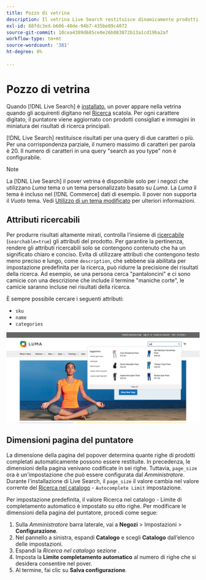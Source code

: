 ```yaml
---
title: Pozzo di vetrina
description: Il vetrina Live Search restituisce dinamicamente prodotti e miniature consigliati.
exl-id: 88fdc3ed-b606-40de-94b7-435be09c4072
source-git-commit: 10cea4389d685ce0e26b083872b13a1cd19ba2af
workflow-type: tm+mt
source-wordcount: '381'
ht-degree: 0%

---
```


# Pozzo di vetrina

Quando [!DNL Live Search] è [installato](install.md), un pover appare nella vetrina quando gli acquirenti digitano nel [Ricerca](https://docs.magento.com/user-guide/catalog/search-quick.html) scatola. Per ogni carattere digitato, il puntatore viene aggiornato con prodotti consigliati e immagini in miniatura dei risultati di ricerca principali.

[!DNL Live Search] restituisce risultati per una query di due caratteri o più. Per una corrispondenza parziale, il numero massimo di caratteri per parola è 20. Il numero di caratteri in una query &quot;search as you type&quot; non è configurabile.

>[!NOTE]
>
>La [!DNL Live Search] il pover vetrina è disponibile solo per i negozi che utilizzano *Luma* tema o un tema personalizzato basato su *Luma*. La *Luma* il tema è incluso nel [!DNL Commerce] dati di esempio. Il pover non supporta il *Vuoto* tema. Vedi [Utilizzo di un tema modificato](#working-with-modified-theme) per ulteriori informazioni.

## Attributi ricercabili

Per produrre risultati altamente mirati, controlla l&#39;insieme di [ricercabile](https://docs.magento.com/user-guide/stores/attributes-product.html#storefront-properties) (`searchable=true`) gli attributi del prodotto. Per garantire la pertinenza, rendere gli attributi ricercabili solo se contengono contenuto che ha un significato chiaro e conciso. Evita di utilizzare attributi che contengono testo meno preciso e lungo, come `description`, che sebbene sia abilitata per impostazione predefinita per la ricerca, può ridurre la precisione dei risultati della ricerca. Ad esempio, se una persona cerca &quot;pantaloncini&quot; e ci sono camicie con una descrizione che include il termine &quot;maniche corte&quot;, le camicie saranno incluse nei risultati della ricerca.

È sempre possibile cercare i seguenti attributi:

* `sku`
* `name`
* `categories`

![Pover di Live Search](assets/storefront-search-as-you-type.png)

## Dimensioni pagina del puntatore

La dimensione della pagina del popover determina quante righe di prodotti completati automaticamente possono essere restituite. In precedenza, le dimensioni della pagina venivano codificate in sei righe. Tuttavia, `page_size` ora è un&#39;impostazione che può essere configurata dal *Amministratore*. Durante l&#39;installazione di Live Search, il `page_size` il valore cambia nel valore corrente del [Ricerca nel catalogo](https://docs.magento.com/user-guide/configuration/catalog/catalog.html#catalog-search) - `Autocomplete Limit` impostazione.

Per impostazione predefinita, il valore Ricerca nel catalogo - Limite di completamento automatico è impostato su otto righe. Per modificare le dimensioni della pagina del puntatore, procedi come segue:

1. Sulla *Amministratore* barra laterale, vai a **Negozi** > Impostazioni > **Configurazione**.
1. Nel pannello a sinistra, espandi **Catalogo** e scegli **Catalogo** dall’elenco delle impostazioni.
1. Espandi la *Ricerca nel catalogo* sezione .
1. Imposta la **Limite completamento automatico** al numero di righe che si desidera consentire nel pover.
1. Al termine, fai clic su **Salva configurazione**.
